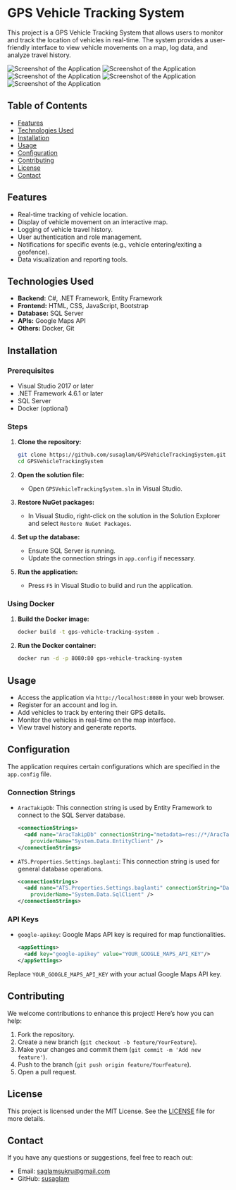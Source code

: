 # GPS Vehicle Tracking System

This project is a GPS Vehicle Tracking System that allows users to monitor and track the location of vehicles in real-time. The system provides a user-friendly interface to view vehicle movements on a map, log data, and analyze travel history.

![Screenshot of the Application](Screenshot1.png)
![Screenshot of the Application](Screenshot2.png)
![Screenshot of the Application](Screenshot3.png)
![Screenshot of the Application](Screenshot4.png)
![Screenshot of the Application](Screenshot5.png)

## Table of Contents
- [Features](#features)
- [Technologies Used](#technologies-used)
- [Installation](#installation)
- [Usage](#usage)
- [Configuration](#configuration)
- [Contributing](#contributing)
- [License](#license)
- [Contact](#contact)

## Features
- Real-time tracking of vehicle location.
- Display of vehicle movement on an interactive map.
- Logging of vehicle travel history.
- User authentication and role management.
- Notifications for specific events (e.g., vehicle entering/exiting a geofence).
- Data visualization and reporting tools.

## Technologies Used
- **Backend:** C#, .NET Framework, Entity Framework
- **Frontend:** HTML, CSS, JavaScript, Bootstrap
- **Database:** SQL Server
- **APIs:** Google Maps API
- **Others:** Docker, Git

## Installation

### Prerequisites
- Visual Studio 2017 or later
- .NET Framework 4.6.1 or later
- SQL Server
- Docker (optional)

### Steps
1. **Clone the repository:**
    ```bash
    git clone https://github.com/susaglam/GPSVehicleTrackingSystem.git
    cd GPSVehicleTrackingSystem
    ```

2. **Open the solution file:**
    - Open `GPSVehicleTrackingSystem.sln` in Visual Studio.

3. **Restore NuGet packages:**
    - In Visual Studio, right-click on the solution in the Solution Explorer and select `Restore NuGet Packages`.

4. **Set up the database:**
    - Ensure SQL Server is running.
    - Update the connection strings in `app.config` if necessary.

5. **Run the application:**
    - Press `F5` in Visual Studio to build and run the application.

### Using Docker
1. **Build the Docker image:**
    ```bash
    docker build -t gps-vehicle-tracking-system .
    ```

2. **Run the Docker container:**
    ```bash
    docker run -d -p 8080:80 gps-vehicle-tracking-system
    ```

## Usage
- Access the application via `http://localhost:8080` in your web browser.
- Register for an account and log in.
- Add vehicles to track by entering their GPS details.
- Monitor the vehicles in real-time on the map interface.
- View travel history and generate reports.

## Configuration
The application requires certain configurations which are specified in the `app.config` file.

### Connection Strings
- `AracTakipDb`: This connection string is used by Entity Framework to connect to the SQL Server database.
  ```xml
  <connectionStrings>
    <add name="AracTakipDb" connectionString="metadata=res://*/AracTakip.csdl|res://*/AracTakip.ssdl|res://*/AracTakip.msl;provider=System.Data.SqlClient;provider connection string=&quot;data source=localhost;initial catalog=ats_db_2017;integrated security=True;MultipleActiveResultSets=True;App=EntityFramework&quot;"
      providerName="System.Data.EntityClient" />
  </connectionStrings>
  ```

- `ATS.Properties.Settings.baglanti`: This connection string is used for general database operations.
  ```xml
  <connectionStrings>
    <add name="ATS.Properties.Settings.baglanti" connectionString="Data Source=localhost;Initial Catalog=ats_db_2017;Integrated Security=True"
      providerName="System.Data.SqlClient" />
  </connectionStrings>
  ```

### API Keys
- `google-apikey`: Google Maps API key is required for map functionalities.
  ```xml
  <appSettings>
    <add key="google-apikey" value="YOUR_GOOGLE_MAPS_API_KEY"/>
  </appSettings>
  ```

Replace `YOUR_GOOGLE_MAPS_API_KEY` with your actual Google Maps API key.

## Contributing
We welcome contributions to enhance this project! Here’s how you can help:
1. Fork the repository.
2. Create a new branch (`git checkout -b feature/YourFeature`).
3. Make your changes and commit them (`git commit -m 'Add new feature'`).
4. Push to the branch (`git push origin feature/YourFeature`).
5. Open a pull request.

## License
This project is licensed under the MIT License. See the [LICENSE](LICENSE) file for more details.


## Contact
If you have any questions or suggestions, feel free to reach out:
- Email: [saglamsukru@gmail.com](mailto:saglamsukru@gmail.com)
- GitHub: [susaglam](https://github.com/susaglam)
